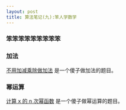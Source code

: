 ```yaml
---
layout: post
title: 算法笔记(九):笨人学数学
---
```


### 笨笨笨笨笨笨笨笨笨





### 加法
 [不用加减乘除做加法](https://leetcode-cn.com/problems/bu-yong-jia-jian-cheng-chu-zuo-jia-fa-lcof/) 是一个傻子做加法的题目。



### 幂运算
[计算 x 的 n 次幂函数](https://leetcode-cn.com/problems/powx-n/) 是一个傻子做幂运算的题目。
